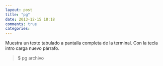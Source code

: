 ```yaml
---
layout: post
title: "pg"
date: 2013-12-15 18:18
comments: true
categories: 
---
```

Muestra un texto tabulado a pantalla completa de la terminal. Con la tecla intro carga nuevo párrafo.

>$ pg archivo

